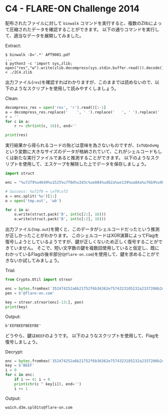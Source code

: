 # C4 - FLARE-ON Challenge 2014

配布されたファイルに対して `binwalk` コマンドを実行すると、複数のZlibによって圧縮されたデータを確認することができます。
以下の通りコマンドを実行して、適当なデータを展開してみました。

Extract:

```
$ binwalk -D='.*' APT9001.pdf
...
$ python3 -c 'import sys,zlib; open("res","w").write(zlib.decompress(sys.stdin.buffer.read()).decode())' < ./2C4.zlib
```

出力ファイル(`res`)を確認すればわかりますが、このままでは読めないので、以下のようなスクリプトを使用して読みやすくしましょう。

Clean:

```py
decompress_res = open('res', 'r').read()[:-1]
a = decompress_res.replace('    ', ' ').replace('   ', ' ').replace('  ', ' ').split(' ')
r = ''
for c in a:
    r += chr(int(c, 16)), end=''

print(res)
```

実行結果から得られるコードの殆どは意味を為さないものですが、`IxTUQnOvHg`という変数に大きなサイズのデータが格納されていて、これがシェルコードもしくは新たな実行ファイルであると推測することができます。
以下のようなスクリプトを使用して、エスケープを解除した上でデータを保存しましょう。

```py
import struct

enc = "%u72f9%u4649%u1525%u7f0d%u3d3c%ue084%ud62a%ue139%ua84a%u76b9%u9824%u7378%u7d71%u757f%u2076%u96d4%uba91%u1970%ub8f9%ue232%u467b%u9ba8%ufe01%uc7c6%ue3c1%u7e24%u437c%ue180%ub115%ub3b2%u4f66%u27b6%u9f3c%u7a4e%u412d%ubbbf%u7705%uf528%u9293%u9990%ua998%u0a47%u14eb%u3d49%u484b%u372f%ub98d%u3478%u0bb4%ud5d2%ue031%u3572%ud610%u6740%u2bbe%u4afd%u041c%u3f97%ufc3a%u7479%u421d%ub7b5%u0c2c%u130d%u25f8%u76b0%u4e79%u7bb1%u0c66%u2dbb%u911c%ua92f%ub82c%u8db0%u0d7e%u3b96%u49d4%ud56b%u03b7%ue1f7%u467d%u77b9%u3d42%u111d%u67e0%u4b92%ueb85%u2471%u9b48%uf902%u4f15%u04ba%ue300%u8727%u9fd6%u4770%u187a%u73e2%ufd1b%u2574%u437c%u4190%u97b6%u1499%u783c%u8337%ub3f8%u7235%u693f%u98f5%u7fbe%u4a75%ub493%ub5a8%u21bf%ufcd0%u3440%u057b%ub2b2%u7c71%u814e%u22e1%u04eb%u884a%u2ce2%u492d%u8d42%u75b3%uf523%u727f%ufc0b%u0197%ud3f7%u90f9%u41be%ua81c%u7d25%ub135%u7978%uf80a%ufd32%u769b%u921d%ubbb4%u77b8%u707e%u4073%u0c7a%ud689%u2491%u1446%u9fba%uc087%u0dd4%u4bb0%ub62f%ue381%u0574%u3fb9%u1b67%u93d5%u8396%u66e0%u47b5%u98b7%u153c%ua934%u3748%u3d27%u4f75%u8cbf%u43e2%ub899%u3873%u7deb%u257a%uf985%ubb8d%u7f91%u9667%ub292%u4879%u4a3c%ud433%u97a9%u377e%ub347%u933d%u0524%u9f3f%ue139%u3571%u23b4%ua8d6%u8814%uf8d1%u4272%u76ba%ufd08%ube41%ub54b%u150d%u4377%u1174%u78e3%ue020%u041c%u40bf%ud510%ub727%u70b1%uf52b%u222f%u4efc%u989b%u901d%ub62c%u4f7c%u342d%u0c66%ub099%u7b49%u787a%u7f7e%u7d73%ub946%ub091%u928d%u90bf%u21b7%ue0f6%u134b%u29f5%u67eb%u2577%ue186%u2a05%u66d6%ua8b9%u1535%u4296%u3498%ub199%ub4ba%ub52c%uf812%u4f93%u7b76%u3079%ubefd%u3f71%u4e40%u7cb3%u2775%ue209%u4324%u0c70%u182d%u02e3%u4af9%ubb47%u41b6%u729f%u9748%ud480%ud528%u749b%u1c3c%ufc84%u497d%u7eb8%ud26b%u1de0%u0d76%u3174%u14eb%u3770%u71a9%u723d%ub246%u2f78%u047f%ub6a9%u1c7b%u3a73%u3ce1%u19be%u34f9%ud500%u037a%ue2f8%ub024%ufd4e%u3d79%u7596%u9b15%u7c49%ub42f%u9f4f%u4799%uc13b%ue3d0%u4014%u903f%u41bf%u4397%ub88d%ub548%u0d77%u4ab2%u2d93%u9267%ub198%ufc1a%ud4b9%ub32c%ubaf5%u690c%u91d6%u04a8%u1dbb%u4666%u2505%u35b7%u3742%u4b27%ufc90%ud233%u30b2%uff64%u5a32%u528b%u8b0c%u1452%u728b%u3328%ub1c9%u3318%u33ff%uacc0%u613c%u027c%u202c%ucfc1%u030d%ue2f8%u81f0%u5bff%u4abc%u8b6a%u105a%u128b%uda75%u538b%u033c%uffd3%u3472%u528b%u0378%u8bd3%u2072%uf303%uc933%uad41%uc303%u3881%u6547%u5074%uf475%u7881%u7204%u636f%u7541%u81eb%u0878%u6464%u6572%ue275%u8b49%u2472%uf303%u8b66%u4e0c%u728b%u031c%u8bf3%u8e14%ud303%u3352%u57ff%u6168%u7972%u6841%u694c%u7262%u4c68%u616f%u5464%uff53%u68d2%u3233%u0101%u8966%u247c%u6802%u7375%u7265%uff54%u68d0%u786f%u0141%udf8b%u5c88%u0324%u6168%u6567%u6842%u654d%u7373%u5054%u54ff%u2c24%u6857%u2144%u2121%u4f68%u4e57%u8b45%ue8dc%u0000%u0000%u148b%u8124%u0b72%ua316%u32fb%u7968%ubece%u8132%u1772%u45ae%u48cf%uc168%ue12b%u812b%u2372%u3610%ud29f%u7168%ufa44%u81ff%u2f72%ua9f7%u0ca9%u8468%ucfe9%u8160%u3b72%u93be%u43a9%ud268%u98a3%u8137%u4772%u8a82%u3b62%uef68%u11a4%u814b%u5372%u47d6%uccc0%ube68%ua469%u81ff%u5f72%ucaa3%u3154%ud468%u65ab%u8b52%u57cc%u5153%u8b57%u89f1%u83f7%u1ec7%ufe39%u0b7d%u3681%u4542%u4645%uc683%ueb04%ufff1%u68d0%u7365%u0173%udf8b%u5c88%u0324%u5068%u6f72%u6863%u7845%u7469%uff54%u2474%uff40%u2454%u5740%ud0ff"

# Success: %u72f9 = \xf9\x72
a = enc.split('%u')[1:]
o = open('tmp.out', 'wb')

for c in a:
    o.write(struct.pack('B', int(c[2:], 16)))
    o.write(struct.pack('B', int(c[:2], 16)))
```

出力ファイル(`tmp.out`)を開くと、このデータがシェルコードだったという推測が正しかったことがわかります。
このシェルコードはXOR演算によってFlagを復号しようとしているようですが、鍵が正しくないため正しく復号することができていません。
そこで、短い文字数の鍵を複数回使用していると仮定し、既にわかっているFlagの後半部分(`@flare-on.com`)を使用して、鍵を求めることができないか試してみましょう。

Trial:

```py
from Crypto.Util import strxor

enc = bytes.fromhex('352474252a6b21752f6b36362e7574323105232a2337206b2d2b6b252d28') # Output from program
pen = b'@flare-on.com'

key = strxor.strxor(enc[-13:], pen)
print(key)
```

Output:

```
b'EEFBEEFBEEFBE'
```

どうやら、鍵は`BEEF`のようです。
以下のようなスクリプトを使用して、Flagを復号しましょう。

Decrypt:

```py
enc = bytes.fromhex('352474252a6b21752f6b36362e7574323105232a2337206b2d2b6b252d28') # Output from program
key = b'BEEF'
i = 0
for c in enc:
    if i == 4: i = 0
    print(chr(c ^ key[i]), end='')
    i += 1
```

Output:

```
wa1ch.d3m.spl01ts@flare-on.com
```
